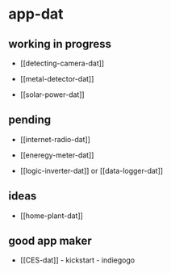 
# app-dat

## working in progress 

- [[detecting-camera-dat]]

- [[metal-detector-dat]]

- [[solar-power-dat]]

## pending 

- [[internet-radio-dat]]

- [[eneregy-meter-dat]]

- [[logic-inverter-dat]] or [[data-logger-dat]]

## ideas 

- [[home-plant-dat]]


## good app maker 

- [[CES-dat]] - kickstart - indiegogo